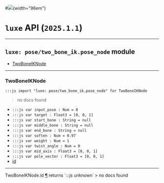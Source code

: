 #![](../../../../../../images/luxe-dark.svg){width="96em"}

# `luxe` API (`2025.1.1`)  


---

## `luxe: pose/two_bone_ik.pose_node` module

- [TwoBoneIKNode](#twoboneiknode)   

---

### TwoBoneIKNode
`:::js import "luxe: pose/two_bone_ik.pose_node" for TwoBoneIKNode`
> no docs found

- `:::js var input_pose : Num = 0`
- `:::js var target : Float3 = [0, 0, 1]`
- `:::js var start_bone : String = null`
- `:::js var middle_bone : String = null`
- `:::js var end_bone : String = null`
- `:::js var soften : Num = 0.97`
- `:::js var weight : Num = 1`
- `:::js var twist_angle : Num = 0`
- `:::js var mid_axis : Float3 = [0, 0, 1]`
- `:::js var pole_vector : Float3 = [0, 0, 1]`
- [id](#TwoBoneIKNode.id)

<hr/>
<endpoint module="luxe: pose/two_bone_ik.pose_node" class="TwoBoneIKNode" signature="id"></endpoint>
<signature id="TwoBoneIKNode.id">TwoBoneIKNode.id
<a class="headerlink" href="#TwoBoneIKNode.id" title="Permanent link">¶</a></signature>
<span class='api_ret'>returns</span> `:::js unknown`
> no docs found   

